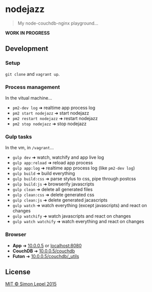 nodejazz
========

  > My node-couchdb-nginx playground…

**WORK IN PROGRESS**


## Development


### Setup

`git clone` and `vagrant up`.


### Process management

In the vitual machine…

  - `pm2-dev log` ➜ realtime app process log
  - `pm2 start nodejazz` ➜ start nodejazz
  - `pm2 restart nodejazz` ➜ restart nodejazz
  - `pm2 stop nodejazz` ➜ stop nodejazz


### Gulp tasks

In the vm, in `/vagrant`…

  - `gulp dev` ➜ watch, watchify and app live log
  - `gulp app:reload` ➜ reload app process
  - `gulp app:log` ➜ realtime app process log (like `pm2-dev log`)
  - `gulp build` ➜ build everything
  - `gulp build:css` ➜ parse stylus to css, pipe through postcss
  - `gulp build:js` ➜ browserify javascripts
  - `gulp clean` ➜ delete all generated files
  - `gulp clean:css` ➜ delete generated css
  - `gulp clean:js` ➜ delete generated jacascripts
  - `gulp watch` ➜ watch everything (except javascripts) and react on changes
  - `gulp watchify` ➜ watch javascripts and react on changes
  - `gulp watch watchify` ➜ watch everything and react on changes


### Browser

  - **App** ➜ [10.0.0.5](http://10.0.0.5/) or [localhost:8080](http://localhost:8080/)
  - **CouchDB** ➜ [10.0.0.5/couchdb](http://10.0.0.5/couchdb)
  - **Futon** ➜ [10.0.0.5/couchdb/_utils](http://10.0.0.5/couchdb/_utils)


## License

[MIT &copy; Simon Lepel 2015](http://simbo.mit-license.org/)
